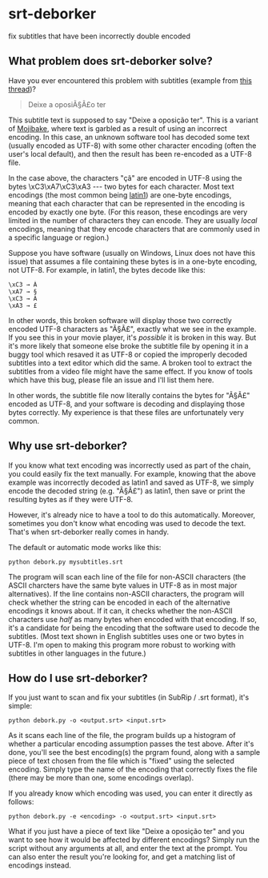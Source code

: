 # srt-deborker
fix subtitles that have been incorrectly double encoded

## What problem does srt-deborker solve?

Have you ever encountered this problem with subtitles (example from 
[this thread](https://forum.videohelp.com/threads/355208-Strange-Characters-in-Subtitle-Editing-using-accents-and-diacritic-marks))?

> Deixe a oposiÃ§Ã£o ter

This subtitle text is supposed to say "Deixe a oposição ter". This is a 
variant of [Mojibake](https://en.wikipedia.org/wiki/Mojibake), where 
text is garbled as a result of using an incorrect encoding. In this 
case, an unknown software tool has decoded some text (usually encoded 
as UTF-8) with some other character encoding (often the user's local 
default), and then the result has been re-encoded as a UTF-8 file.

In the case above, the characters "çã" are encoded in UTF-8 using the 
bytes \xC3\xA7\xC3\xA3 --- two bytes for each character. Most text 
encodings (the most common being 
[latin1](https://en.wikipedia.org/wiki/ISO/IEC_8859-1)) are one-byte 
encodings, meaning that each character that can be represented in the 
encoding is encoded by exactly one byte. (For this reason, these 
encodings are very limited in the number of characters they can encode. 
They are usually *local* encodings, meaning that they encode characters 
that are commonly used in a specific language or region.)

Suppose you have software (usually on Windows, Linux does not have this 
issue) that assumes a file containing these bytes is in a one-byte 
encoding, not UTF-8. For example, in latin1, the bytes decode like 
this: 

    \xC3 → À
    \xA7 → §
    \xC3 → À
    \xA3 → £

In other words, this broken software will display those two correctly 
encoded UTF-8 characters as "Ã§Ã£", exactly what we see in the example. 
If you see this in your movie player, it's *possible* it is broken in 
this way. But it's more likely that someone else broke the subtitle 
file by opening it in a buggy tool which resaved it as UTF-8 or copied 
the improperly decoded subtitles into a text editor which did the same. 
A broken tool to extract the subtitles from a video file might have the 
same effect. If you know of tools which have this bug, please file an 
issue and I'll list them here.

In other words, the subtitle file now literally contains the bytes for 
"Ã§Ã£" encoded as UTF-8, and your software is decoding and displaying 
those bytes correctly. My experience is that these files are 
unfortunately very common.

## Why use srt-deborker?

If you know what text encoding was incorrectly used as part of the 
chain, you could easily fix the text manually. For example, knowing 
that the above example was incorrectly decoded as latin1 and saved as 
UTF-8, we simply encode the decoded string (e.g. "Ã§Ã£") as latin1, 
then save or print the resulting bytes as if they were UTF-8.

However, it's already nice to have a tool to do this automatically. 
Moreover, sometimes you don't know what encoding was used to decode the 
text. That's when srt-deborker really comes in handy.

The default or automatic mode works like this:

    python debork.py mysubtitles.srt

The program will scan each line of the file for non-ASCII characters 
(the ASCII charcters have the same byte values in UTF-8 as in most 
major alternatives). If the line contains non-ASCII characters, the 
program will check whether the string can be encoded in each of the 
alternative encodings it knows about. If it can, it checks whether the 
non-ASCII characters use *half* as many bytes when encoded with that 
encoding. If so, it's a candidate for being the encoding that the 
software used to decode the subtitles. (Most text shown in English 
subtitles uses one or two bytes in UTF-8. I'm open to making this 
program more robust to working with subtitles in other languages in the 
future.)

## How do I use srt-deborker?

If you just want to scan and fix your subtitles (in SubRip / .srt 
format), it's simple:

    python debork.py -o <output.srt> <input.srt>
    
As it scans each line of the file, the program builds up a histogram of 
whether a particular encoding assumption passes the test above. After 
it's done, you'll see the best encoding(s) the prgram found, along with 
a sample piece of text chosen from the file which is "fixed" using the 
selected encoding. Simply type the name of the encoding that correctly 
fixes the file (there may be more than one, some encodings overlap).

If you already know which encoding was used, you can enter it directly 
as follows:

    python debork.py -e <encoding> -o <output.srt> <input.srt>

What if you just have a piece of text like "Deixe a oposição ter" and 
you want to see how it would be affected by different encodings? Simply 
run the script without any arguments at all, and enter the text at the 
prompt. You can also enter the result you're looking for, and get a 
matching list of encodings instead.
